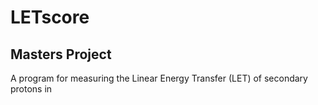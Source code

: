 # LETscore
## Masters Project 

A program for measuring the Linear Energy Transfer (LET) of secondary protons in
